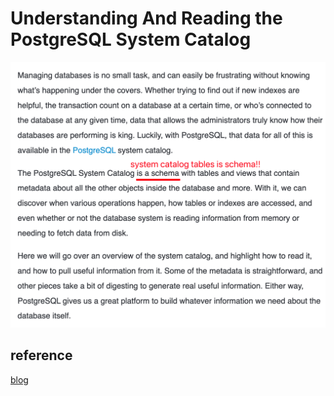 # Understanding And Reading the PostgreSQL System Catalog

![9](../../Image/database/9.png)

## reference

[blog](https://severalnines.com/database-blog/understanding-and-reading-postgresql-system-catalog)

